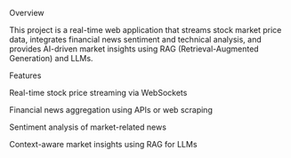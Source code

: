 Overview

This project is a real-time web application that streams stock market price data, integrates financial news sentiment and technical analysis, and provides AI-driven market insights using RAG (Retrieval-Augmented Generation) and LLMs.

Features

Real-time stock price streaming via WebSockets

Financial news aggregation using APIs or web scraping

Sentiment analysis of market-related news

Context-aware market insights using RAG for LLMs
